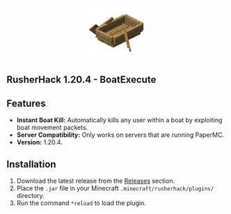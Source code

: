 <p align="center">
  <a>
    <img src="assets/images/logo.png" style="width: 25%; height: 25%;" alt="logo">
  </a>
</p>

## RusherHack 1.20.4 - BoatExecute

## Features

- **Instant Boat Kill:** Automatically kills any user within a boat by exploiting boat movement packets.
- **Server Compatibility:** Only works on servers that are running PaperMC.
- **Version:** 1.20.4.

## Installation

1. Download the latest release from the [Releases](https://github.com/PhilipPanda/RusherHack-BoatExecute/releases/) section.
2. Place the `.jar` file in your Minecraft `.minecraft/rusherhack/plugins/` directory.
3. Run the command `*reload` to load the plugin.